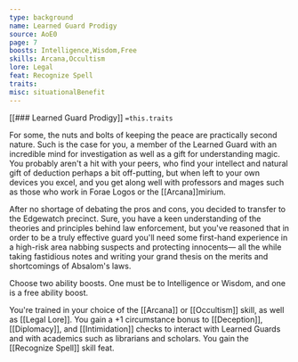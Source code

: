```yaml
---
type: background
name: Learned Guard Prodigy 
source: AoE0
page: 7
boosts: Intelligence,Wisdom,Free
skills: Arcana,Occultism
lore: Legal
feat: Recognize Spell
traits: 
misc: situationalBenefit
---
```


[[### Learned Guard Prodigy]]
`=this.traits`


For some, the nuts and bolts of keeping the peace are practically second nature. Such is the case for you, a member of the Learned Guard with an incredible mind for investigation as well as a gift for understanding magic. You probably aren't a hit with your peers, who find your intellect and natural gift of deduction perhaps a bit off-putting, but when left to your own devices you excel, and you get along well with professors and mages such as those who work in Forae Logos or the [[Arcana]]mirium.

After no shortage of debating the pros and cons, you decided to transfer to the Edgewatch precinct. Sure, you have a keen understanding of the theories and principles behind law enforcement, but you've reasoned that in order to be a truly effective guard you'll need some first-hand experience in a high-risk area nabbing suspects and protecting innocents— all the while taking fastidious notes and writing your grand thesis on the merits and shortcomings of Absalom's laws.

Choose two ability boosts. One must be to Intelligence or Wisdom, and one is a free ability boost.

You're trained in your choice of the [[Arcana]] or [[Occultism]] skill, as well as [[Legal Lore]]. You gain a +1 circumstance bonus to [[Deception]], [[Diplomacy]], and [[Intimidation]] checks to interact with Learned Guards and with academics such as librarians and scholars. You gain the [[Recognize Spell]] skill feat.

